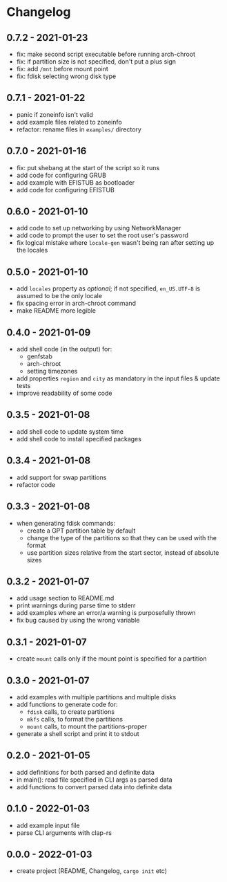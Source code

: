# Changelog

## 0.7.2 - 2021-01-23

- fix: make second script executable before running arch-chroot
- fix: if partition size is not specified, don't put a plus sign
- fix: add `/mnt` before mount point
- fix: fdisk selecting wrong disk type

## 0.7.1 - 2021-01-22

- panic if zoneinfo isn't valid
- add example files related to zoneinfo
- refactor: rename files in `examples/` directory

## 0.7.0 - 2021-01-16

- fix: put shebang at the start of the script so it runs
- add code for configuring GRUB
- add example with EFISTUB as bootloader
- add code for configuring EFISTUB

## 0.6.0 - 2021-01-10

- add code to set up networking by using NetworkManager
- add code to prompt the user to set the root user's password
- fix logical mistake where `locale-gen` wasn't being ran after setting up the locales

## 0.5.0 - 2021-01-10

- add `locales` property as *optional*; if not specified, `en_US.UTF-8` is
assumed to be the only locale
- fix spacing error in arch-chroot command
- make README more legible

## 0.4.0 - 2021-01-09

- add shell code (in the output) for:
    - genfstab
    - arch-chroot
    - setting timezones
- add properties `region` and `city` as mandatory in the input files & update
tests
- improve readability of some code

## 0.3.5 - 2021-01-08

- add shell code to update system time
- add shell code to install specified packages

## 0.3.4 - 2021-01-08

- add support for swap partitions
- refactor code

## 0.3.3 - 2021-01-08

- when generating fdisk commands:
    - create a GPT partition table by default
    - change the type of the partitions so that they can be used with the format
    - use partition sizes relative from the start sector, instead of absolute
    sizes

## 0.3.2 - 2021-01-07

- add usage section to README.md
- print warnings during parse time to stderr
- add examples where an error/a warning is purposefully thrown
- fix bug caused by using the wrong variable

## 0.3.1 - 2021-01-07

- create `mount` calls only if the mount point is specified for a partition

## 0.3.0 - 2021-01-07

- add examples with multiple partitions and multiple disks
- add functions to generate code for:
    - `fdisk` calls, to create partitions
    - `mkfs` calls, to format the partitions
    - `mount` calls, to mount the partitions-proper
- generate a shell script and print it to stdout

## 0.2.0 - 2021-01-05

- add definitions for both parsed and definite data
- in main(): read file specified in CLI args as parsed data
- add functions to convert parsed data into definite data

## 0.1.0 - 2022-01-03

- add example input file
- parse CLI arguments with clap-rs

## 0.0.0 - 2022-01-03

- create project (README, Changelog, `cargo init` etc)
